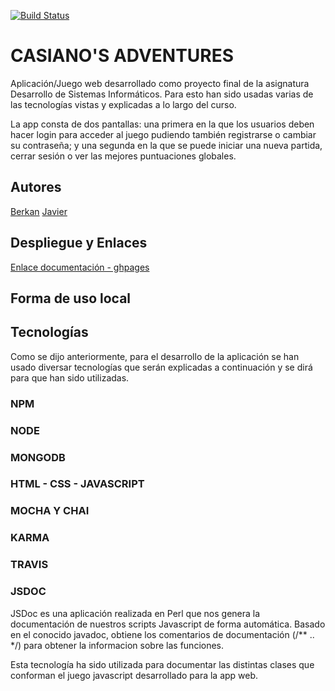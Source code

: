 [![Build Status](https://travis-ci.com/ULL-ESIT-DSI-1617/proyecto-dsi-berkan-javier-35l1-1.svg?token=zsg7W1SNzKPhkVpKaLTH&branch=master)](https://travis-ci.com/ULL-ESIT-DSI-1617/proyecto-dsi-berkan-javier-35l1-1)

# CASIANO'S ADVENTURES

Aplicación/Juego web desarrollado como proyecto final de la asignatura Desarrollo de Sistemas Informáticos. Para esto han sido usadas varias de las tecnologías vistas y explicadas a lo largo del curso.

La app consta de dos pantallas: una primera en la que los usuarios deben hacer login para acceder al juego pudiendo también registrarse o cambiar su contraseña; y una segunda en la que se puede iniciar una nueva partida, cerrar sesión o ver las mejores puntuaciones globales.

## Autores

[Berkan](https://berkanrhdz.github.io)
[Javier](https://javiergonher.github.io/)

## Despliegue y Enlaces
[Enlace documentación - ghpages](https://ull-esit-dsi-1617.github.io/proyecto-dsi-berkan-javier-35l1-1/)

## Forma de uso local

## Tecnologías
Como se dijo anteriormente, para el desarrollo de la aplicación se han usado diversar tecnologías que serán explicadas a continuación y se dirá para que han sido utilizadas. 

### NPM 

### NODE

### MONGODB

### HTML - CSS - JAVASCRIPT

### MOCHA Y CHAI

### KARMA

### TRAVIS

### JSDOC
JSDoc es una aplicación realizada en Perl que nos genera la documentación de nuestros scripts Javascript de forma automática. Basado en el conocido javadoc, obtiene los comentarios de documentación (/** .. */) para obtener la informacion sobre las funciones.

Esta tecnología ha sido utilizada para documentar las distintas clases que conforman el juego javascript desarrollado para la app web.

